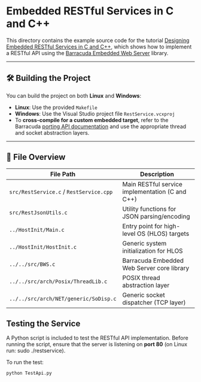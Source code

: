 # Embedded RESTful Services in C and C++

This directory contains the example source code for the tutorial [Designing Embedded RESTful Services in C and C++](https://realtimelogic.com/articles/Designing-Embedded-RESTful-Services-in-C-and-C), which shows how to implement a RESTful API using the [Barracuda Embedded Web Server](https://realtimelogic.com/products/barracuda-web-server/) library.

---

## 🛠️ Building the Project

You can build the project on both **Linux** and **Windows**:

- **Linux**: Use the provided `Makefile`
- **Windows**: Use the Visual Studio project file `RestService.vcxproj`
- To **cross-compile for a custom embedded target**, refer to the Barracuda [porting API documentation](https://github.com/RealTimeLogic/BAS#porting-layers) and use the appropriate thread and socket abstraction layers.

---

## 📂 File Overview

| File Path                                  | Description                                  |
|-------------------------------------------|----------------------------------------------|
| `src/RestService.c` / `RestService.cpp`   | Main RESTful service implementation (C and C++) |
| `src/RestJsonUtils.c`                     | Utility functions for JSON parsing/encoding |
| `../HostInit/Main.c`                      | Entry point for high-level OS (HLOS) targets |
| `../HostInit/HostInit.c`                  | Generic system initialization for HLOS      |
| `../../src/BWS.c`                         | Barracuda Embedded Web Server core library  |
| `../../src/arch/Posix/ThreadLib.c`        | POSIX thread abstraction layer              |
| `../../src/arch/NET/generic/SoDisp.c`     | Generic socket dispatcher (TCP layer)       |

## Testing the Service

A Python script is included to test the RESTful API implementation. Before running the script, ensure that the server is listening on **port 80** (on Linux run: sudo ./restservice).

To run the test:

```bash
python TestApi.py
```

